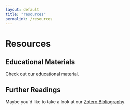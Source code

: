 ```yaml
---
layout: default
title: "resources"
permalink: /resources
---
```


<h1> Resources </h1>
<h2> Educational Materials </h2>
<p> Check out our educational material. </p>
<h2> Further Readings </h2>
<p style="margin-bottom:0px;">Maybe you'd like to take a look at our <a href="https://www.zotero.org/groups/5074488/global_change_fairos/collections/JU24MBI5/collection">Zotero Bibliography</a></p>

